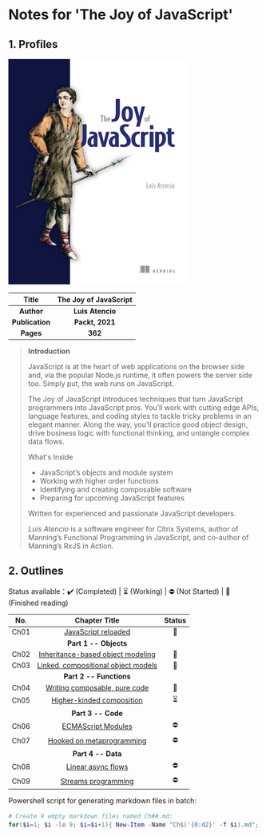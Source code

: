 # Notes for 'The Joy of JavaScript'



## 1. Profiles

![cover of the joy of javascript](assets/cover.png)



|    **Title**    | **The Joy of JavaScript** |
| :-------------: | :-----------------------: |
|   **Author**    |     **Luis Atencio**      |
| **Publication** |      **Packt, 2021**      |
|    **Pages**    |          **362**          |

> **Introduction**
>
> JavaScript is at the heart of web applications on the browser side and, via the popular Node.js runtime, it often powers the server side too. Simply put, the web runs on JavaScript.
>
> The Joy of JavaScript introduces techniques that turn JavaScript programmers into JavaScript pros. You’ll work with cutting edge APIs, language features, and coding styles to tackle tricky problems in an elegant manner. Along the way, you’ll practice good object design, drive business logic with functional thinking, and untangle complex data flows.
>
> What's Inside
> - JavaScript’s objects and module system
> - Working with higher order functions
> - Identifying and creating composable software
> - Preparing for upcoming JavaScript features
>
> Written for experienced and passionate JavaScript developers.
>
> *Luis Atencio* is a software engineer for Citrix Systems, author of Manning’s Functional Programming in JavaScript, and co-author of Manning’s RxJS in Action.



## 2. Outlines

Status available：:heavy_check_mark: (Completed) | :hourglass_flowing_sand: (Working) | :no_entry: (Not Started) | :orange_book: (Finished reading)

| No.  |                  Chapter Title                   |          Status          |
| :--: | :----------------------------------------------: | :----------------------: |
| Ch01 |         [JavaScript reloaded](./Ch01.md)         |      :orange_book:       |
|      |              **Part 1 -- Objects**               |                          |
| Ch02 |  [Inheritance-based object modeling](./Ch02.md)  |      :orange_book:       |
| Ch03 | [Linked, compositional object models](./Ch03.md) |      :orange_book:       |
|      |             **Part 2 -- Functions**              |                          |
| Ch04 |    [Writing composable, pure code](./Ch04.md)    |      :orange_book:       |
| Ch05 |      [Higher-kinded composition](./Ch05.md)      | :hourglass_flowing_sand: |
|      |                **Part 3 -- Code**                |                          |
| Ch06 |         [ECMAScript Modules](./Ch06.md)          |        :no_entry:        |
| Ch07 |      [Hooked on metaprogramming](./Ch07.md)      |        :no_entry:        |
|      |                **Part 4 -- Data**                |                          |
| Ch08 |         [Linear async flows](./Ch08.md)          |        :no_entry:        |
| Ch09 |         [Streams programming](./Ch09.md)         |        :no_entry:        |



Powershell script for generating markdown files in batch:

```powershell
# Create 9 empty markdown files named Ch##.md:
for($i=1; $i -le 9; $i=$i+1){ New-Item -Name "Ch$('{0:d2}' -f $i).md"; }
```

 
